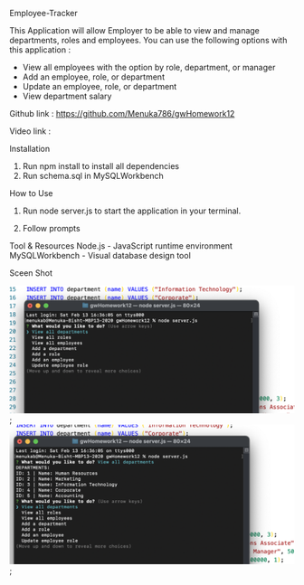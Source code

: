 Employee-Tracker 

This Application will allow Employer to be able to view and manage departments, roles and employees. You can use the following options with this application :
* View all employees with the option by role, department, or manager
* Add an employee, role, or department
* Update an employee, role, or department
* View department salary


Github link : https://github.com/Menuka786/gwHomework12

Video link : 


Installation

1. Run npm install to install all dependencies
2. Run schema.sql in MySQLWorkbench


How to Use

1. Run node server.js to start the application in your terminal.

2. Follow prompts

Tool & Resources
Node.js - JavaScript runtime environment
MySQLWorkbench - Visual database design tool

Sceen Shot

![screen shot](screenshot1.png);
![screen shot](screenshot2.png);




